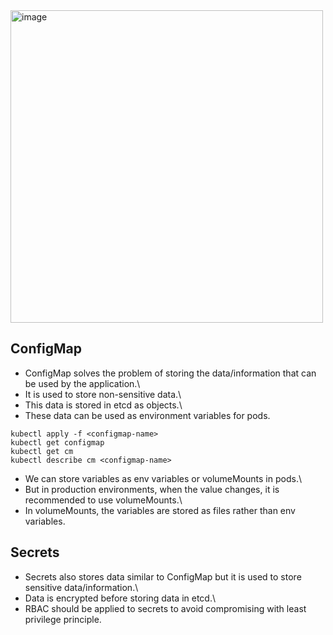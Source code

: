 <img width="500" alt="image" src="https://github.com/user-attachments/assets/6bbf0a02-5b7d-4e5d-9f57-f627caa60f61" />


## ConfigMap
- ConfigMap solves the problem of storing the data/information that can be used by the application.\
- It is used to store non-sensitive data.\
- This data is stored in etcd as objects.\
- These data can be used as environment variables for pods.
```
kubectl apply -f <configmap-name>
kubectl get configmap
kubectl get cm
kubectl describe cm <configmap-name>
```
- We can store variables as env variables or volumeMounts in pods.\
- But in production environments, when the value changes, it is recommended to use volumeMounts.\
- In volumeMounts, the variables are stored as files rather than env variables.

## Secrets
- Secrets also stores data similar to ConfigMap but it is used to store sensitive data/information.\
- Data is encrypted before storing data in etcd.\
- RBAC should be applied to secrets to avoid compromising with least privilege principle.
